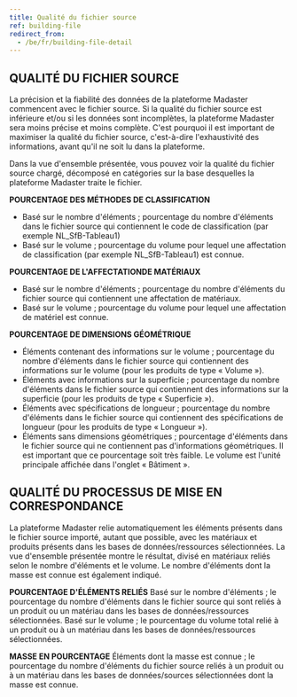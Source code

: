 ```yaml
---
title: Qualité du fichier source
ref: building-file
redirect_from:
  - /be/fr/building-file-detail
---
```


## QUALITÉ DU FICHIER SOURCE
La précision et la fiabilité des données de la plateforme Madaster commencent avec le fichier source. Si la qualité du fichier source est inférieure et/ou si les données sont incomplètes, la plateforme Madaster sera moins précise et moins complète. C'est pourquoi il est important de maximiser la qualité du fichier source, c'est-à-dire l'exhaustivité des informations, avant qu'il ne soit lu dans la plateforme.

Dans la vue d'ensemble présentée, vous pouvez voir la qualité du fichier source chargé, décomposé en catégories sur la base desquelles la plateforme Madaster traite le fichier.

**POURCENTAGE DES MÉTHODES DE CLASSIFICATION**
- Basé sur le nombre d'éléments ; pourcentage du nombre d'éléments dans le fichier source qui contiennent le code de classification (par exemple NL_SfB-Tableau1)
- Basé sur le volume ; pourcentage du volume pour lequel une affectation de classification (par exemple NL_SfB-Tableau1) est connue.

**POURCENTAGE DE L'AFFECTATIONDE MATÉRIAUX**
- Basé sur le nombre d'éléments ; pourcentage du nombre d'éléments du fichier source qui contiennent une affectation de matériaux.
- Basé sur le volume ; pourcentage du volume pour lequel une affectation de matériel est connue.

**POURCENTAGE DE DIMENSIONS GÉOMÉTRIQUE**
- Éléments contenant des informations sur le volume ; pourcentage du nombre d'éléments dans le fichier source qui contiennent des informations sur le volume (pour les produits de type « Volume »).
- Éléments avec informations sur la superficie ; pourcentage du nombre d'éléments dans le fichier source qui contiennent des informations sur la superficie (pour les produits de type « Superficie »).
- Éléments avec spécifications de longueur ; pourcentage du nombre d'éléments dans le fichier source qui contiennent des spécifications de longueur (pour les produits de type « Longueur »).
- Éléments sans dimensions géométriques ; pourcentage d'éléments dans le fichier source qui ne contiennent pas d'informations géométriques. Il est important que ce pourcentage soit très faible. Le volume est l'unité principale affichée dans l'onglet « Bâtiment ».

## QUALITÉ DU PROCESSUS DE MISE EN CORRESPONDANCE
La plateforme Madaster relie automatiquement les éléments présents dans le fichier source importé, autant que possible, avec les matériaux et produits présents dans les bases de données/ressources sélectionnées. La vue d'ensemble présentée montre le résultat, divisé en matériaux reliés selon le nombre d'éléments et le volume. Le nombre d'éléments dont la masse est connue est également indiqué.

**POURCENTAGE D'ÉLÉMENTS RELIÉS**
Basé sur le nombre d'éléments ; le pourcentage du nombre d'éléments dans le fichier source qui sont reliés à un produit ou un matériau dans les bases de données/ressources sélectionnées.
Basé sur le volume ; le pourcentage du volume total relié à un produit ou à un matériau dans les bases de données/ressources sélectionnées.

**MASSE EN POURCENTAGE**
Éléments dont la masse est connue ; le pourcentage du nombre d'éléments du fichier source reliés à un produit ou à un matériau dans les bases de données/sources sélectionnées dont la masse est connue.
